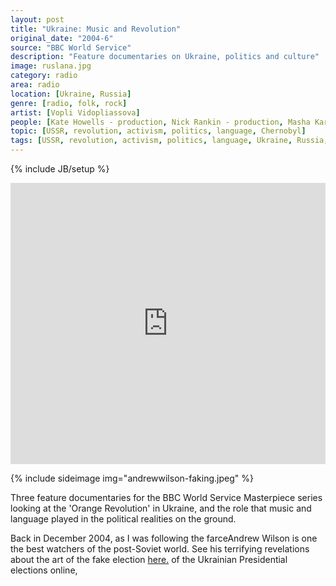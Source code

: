 ```yaml
---
layout: post
title: "Ukraine: Music and Revolution"
original_date: "2004-6"
source: "BBC World Service"
description: "Feature documentaries on Ukraine, politics and culture"
image: ruslana.jpg
category: radio
area: radio
location: [Ukraine, Russia]
genre: [radio, folk, rock]
artist: [Vopli Vidopliassova]
people: [Kate Howells - production, Nick Rankin - production, Masha Karp - production]
topic: [USSR, revolution, activism, politics, language, Chernobyl]
tags: [USSR, revolution, activism, politics, language, Ukraine, Russia, Vopli Vidopliassova, folk, rock, Chernobyl]
---
```

{% include JB/setup %}


<iframe width="100%" height="450" scrolling="no" frameborder="no" src="https://w.soundcloud.com/player/?url=https%3A//api.soundcloud.com/playlists/158684281&amp;color=ff5500&amp;auto_play=false&amp;hide_related=false&amp;show_comments=true&amp;show_user=true&amp;show_reposts=false"></iframe>

{% include sideimage img="andrewwilson-faking.jpeg" %}

Three feature documentaries for the BBC World Service Masterpiece series looking at the 'Orange Revolution' in Ukraine, and the role that music and language played in the political realities on the ground.

Back in December 2004, as I was following the farce<span class='sidenote-number'></span><span class='sidenote'>Andrew Wilson is one the best watchers of the post-Soviet world. See his terrifying revelations about the art of the fake election <a href="http://www.amazon.com/Virtual-Politics-Faking-Democracy-Post-Soviet/dp/0300095457">here.</a></span> of the Ukrainian Presidential elections online, 




